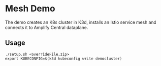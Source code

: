 # Mesh Demo

The demo creates an K8s cluster in K3d, installs an Istio service mesh and connects it to Amplify Central dataplane.

## Usage

    ./setup.sh <overrideFile.zip>
    export KUBECONFIG=$(k3d kubeconfig write democluster)
